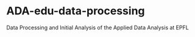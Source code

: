 # ADA-edu-data-processing
Data Processing and Initial Analysis of the Applied Data Analysis at EPFL
